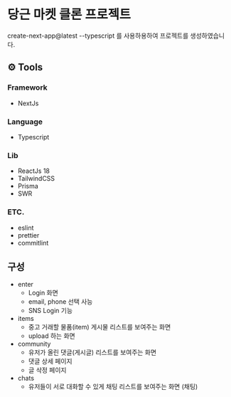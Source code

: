 # 당근 마켓 클론 프로젝트

create-next-app@latest --typescript 를 사용하용하여 프로젝트를 생성하였습니다.

## ⚙️ Tools 

### Framework
- NextJs

### Language
- Typescript

### Lib
- ReactJs 18
- TailwindCSS
- Prisma
- SWR

### ETC.
- eslint
- prettier
- commitlint

## 구성
- enter
  - Login 화면
  - email, phone 선택 사능
  - SNS Login 기능
- items
  - 중고 거래할 물품(item) 게시물 리스트를 보여주는 화면
  - upload 하는 화면
- community
  - 유저가 올린 댓글(게시글) 리스트를 보여주는 화면
  - 댓글 상세 페이지 
  - 글 삭정 페이지
- chats
  - 유저들이 서로 대화할 수 있게 채팅 리스트를 보여주는 화면 (채팅)